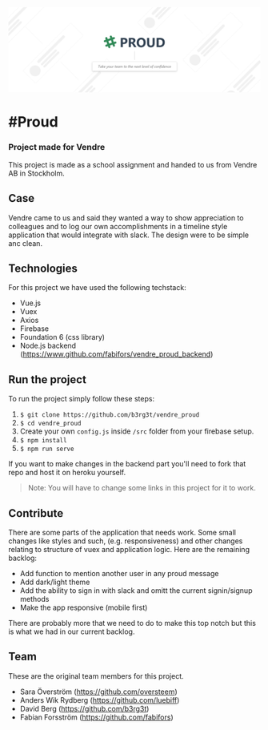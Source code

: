 
![Alt text](/readme_banner.png?raw=true "Vendre - Proud")
# #Proud
### Project made for Vendre
This project is made as a school assignment and handed to us from Vendre AB in Stockholm. 

## Case
Vendre came to us and said they wanted a way to show appreciation to colleagues and to log our own accomplishments in a timeline style application that would integrate with slack. The design were to be simple anc clean. 

## Technologies
For this project we have used the following techstack:
* Vue.js
* Vuex
* Axios
* Firebase
* Foundation 6 (css library)
* Node.js backend (https://www.github.com/fabifors/vendre_proud_backend)

## Run the project
To run the project simply follow these steps:

1. `$ git clone https://github.com/b3rg3t/vendre_proud`
2. `$ cd vendre_proud`
3. Create your own `config.js` inside `/src` folder from your firebase setup.
4. `$ npm install`
5. `$ npm run serve`

If you want to make changes in the backend part you'll need to fork that repo and host it on heroku yourself. 
> Note: You will have to change some links in this project for it to work. 

## Contribute
There are some parts of the application that needs work. Some small changes like styles and such, (e.g. responsiveness) and other changes relating to structure of vuex and application logic. Here are the remaining backlog:

* Add function to mention another user in any proud message
* Add dark/light theme
* Add the ability to sign in with slack and omitt the current signin/signup methods
* Make the app responsive (mobile first)

There are probably more that we need to do to make this top notch but this is what we had in our current backlog. 

## Team
These are the original team members for this project. 
* Sara Överström (https://github.com/oversteem)
* Anders Wik Rydberg (https://github.com/luebiff)
* David Berg (https://github.com/b3rg3t)
* Fabian Forsström (https://github.com/fabifors)
